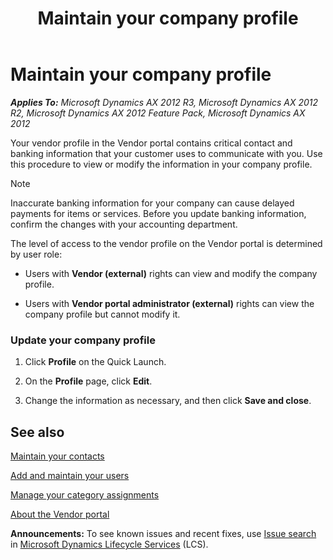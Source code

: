 ﻿---
title: Maintain your company profile
TOCTitle: Maintain your company profile
ms:assetid: 4bc656c9-5773-4d7f-ae25-e68a9e762985
ms:mtpsurl: https://technet.microsoft.com/en-us/library/Hh271522(v=AX.60)
ms:contentKeyID: 36384154
ms.date: 04/18/2014
mtps_version: v=AX.60
f1_keywords:
- EPVendTableInfoVSS
- VendProfileEdit
---

# Maintain your company profile 


_**Applies To:** Microsoft Dynamics AX 2012 R3, Microsoft Dynamics AX 2012 R2, Microsoft Dynamics AX 2012 Feature Pack, Microsoft Dynamics AX 2012_

Your vendor profile in the Vendor portal contains critical contact and banking information that your customer uses to communicate with you. Use this procedure to view or modify the information in your company profile.


> [!NOTE]
> <P>Inaccurate banking information for your company can cause delayed payments for items or services. Before you update banking information, confirm the changes with your accounting department.</P>



The level of access to the vendor profile on the Vendor portal is determined by user role:

  - Users with **Vendor (external)** rights can view and modify the company profile.

  - Users with **Vendor portal administrator (external)** rights can view the company profile but cannot modify it.

### Update your company profile

1.  Click **Profile** on the Quick Launch.

2.  On the **Profile** page, click **Edit**.

3.  Change the information as necessary, and then click **Save and close**.

## See also

[Maintain your contacts](maintain-your-contacts.md)

[Add and maintain your users](add-and-maintain-your-users.md)

[Manage your category assignments](manage-your-category-assignments.md)

[About the Vendor portal](about-the-vendor-portal.md)

  
**Announcements:** To see known issues and recent fixes, use [Issue search](http://go.microsoft.com/fwlink/?linkid=389258) in [Microsoft Dynamics Lifecycle Services](http://go.microsoft.com/fwlink/?linkid=306505) (LCS).


